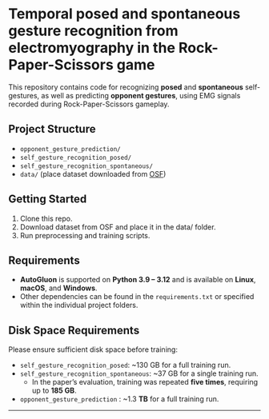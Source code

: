 # Temporal posed and spontaneous gesture recognition from electromyography in the Rock-Paper-Scissors game
This repository contains code for recognizing **posed** and **spontaneous** self-gestures, as well as predicting **opponent gestures**, using EMG signals recorded during Rock-Paper-Scissors gameplay.

## Project Structure
- `opponent_gesture_prediction/`
- `self_gesture_recognition_posed/`
- `self_gesture_recognition_spontaneous/`
- `data/` (place dataset downloaded from [OSF](https://osf.io/fmrea))

## Getting Started
1. Clone this repo.
2. Download dataset from OSF and place it in the data/ folder.
3. Run preprocessing and training scripts.

## Requirements
- **AutoGluon** is supported on **Python 3.9 – 3.12** and is available on **Linux**, **macOS**, and **Windows**.
- Other dependencies can be found in the `requirements.txt` or specified within the individual project folders.

## Disk Space Requirements

Please ensure sufficient disk space before training:

- `self_gesture_recognition_posed`: ~130 GB for a full training run.
- `self_gesture_recognition_spontaneous`: ~37 GB for a single training run.
  - In the paper’s evaluation, training was repeated **five times**, requiring up to **185 GB**.
- `opponent_gesture_prediction` : ~1.3 **TB** for a full training run.

---
